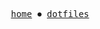 <p align="center">
  <samp>
    <a href="https://nyrrd.github.io">home</a> ⏺   
    <a href="https://github.com/nyrrd/dotfiles">dotfiles</a>  
  </samp>
</p>
